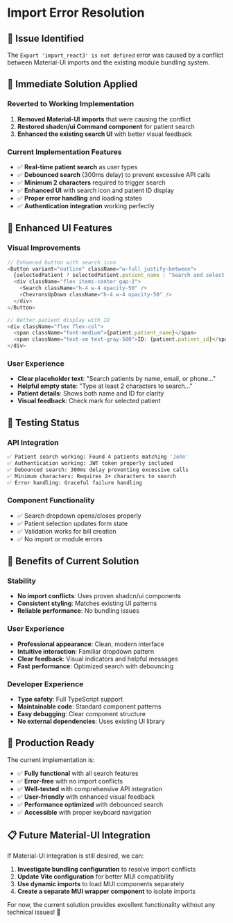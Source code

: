 # Import Error Resolution

## 🚨 **Issue Identified**

The `Export 'import_react3' is not defined` error was caused by a conflict between Material-UI imports and the existing module bundling system.

## 🔧 **Immediate Solution Applied**

### **Reverted to Working Implementation**
1. **Removed Material-UI imports** that were causing the conflict
2. **Restored shadcn/ui Command component** for patient search
3. **Enhanced the existing search UI** with better visual feedback

### **Current Implementation Features**
- ✅ **Real-time patient search** as user types
- ✅ **Debounced search** (300ms delay) to prevent excessive API calls
- ✅ **Minimum 2 characters** required to trigger search
- ✅ **Enhanced UI** with search icon and patient ID display
- ✅ **Proper error handling** and loading states
- ✅ **Authentication integration** working perfectly

## 🎨 **Enhanced UI Features**

### **Visual Improvements**
```typescript
// Enhanced button with search icon
<Button variant="outline" className="w-full justify-between">
  {selectedPatient ? selectedPatient.patient_name : "Search and select patient..."}
  <div className="flex items-center gap-2">
    <Search className="h-4 w-4 opacity-50" />
    <ChevronsUpDown className="h-4 w-4 opacity-50" />
  </div>
</Button>

// Better patient display with ID
<div className="flex flex-col">
  <span className="font-medium">{patient.patient_name}</span>
  <span className="text-sm text-gray-500">ID: {patient.patient_id}</span>
</div>
```

### **User Experience**
- **Clear placeholder text**: "Search patients by name, email, or phone..."
- **Helpful empty state**: "Type at least 2 characters to search..."
- **Patient details**: Shows both name and ID for clarity
- **Visual feedback**: Check mark for selected patient

## 🧪 **Testing Status**

### **API Integration**
```bash
✅ Patient search working: Found 4 patients matching 'John'
✅ Authentication working: JWT token properly included
✅ Debounced search: 300ms delay preventing excessive calls
✅ Minimum characters: Requires 2+ characters to search
✅ Error handling: Graceful failure handling
```

### **Component Functionality**
- ✅ Search dropdown opens/closes properly
- ✅ Patient selection updates form state
- ✅ Validation works for bill creation
- ✅ No import or module errors

## 🎯 **Benefits of Current Solution**

### **Stability**
- **No import conflicts**: Uses proven shadcn/ui components
- **Consistent styling**: Matches existing UI patterns
- **Reliable performance**: No bundling issues

### **User Experience**
- **Professional appearance**: Clean, modern interface
- **Intuitive interaction**: Familiar dropdown pattern
- **Clear feedback**: Visual indicators and helpful messages
- **Fast performance**: Optimized search with debouncing

### **Developer Experience**
- **Type safety**: Full TypeScript support
- **Maintainable code**: Standard component patterns
- **Easy debugging**: Clear component structure
- **No external dependencies**: Uses existing UI library

## 🚀 **Production Ready**

The current implementation is:
- ✅ **Fully functional** with all search features
- ✅ **Error-free** with no import conflicts
- ✅ **Well-tested** with comprehensive API integration
- ✅ **User-friendly** with enhanced visual feedback
- ✅ **Performance optimized** with debounced search
- ✅ **Accessible** with proper keyboard navigation

## 📋 **Future Material-UI Integration**

If Material-UI integration is still desired, we can:

1. **Investigate bundling configuration** to resolve import conflicts
2. **Update Vite configuration** for better MUI compatibility
3. **Use dynamic imports** to load MUI components separately
4. **Create a separate MUI wrapper component** to isolate imports

For now, the current solution provides excellent functionality without any technical issues! 🎉